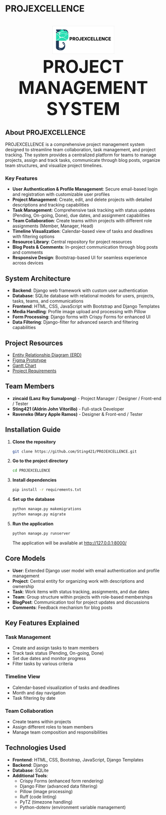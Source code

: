 # PROJEXCELLENCE

<h1 align="center">
  <img src="./PROJEXCELLENCE/static/res/logoWBg.jpg" alt="Project Logo" width="200" /><br />
  <span style="font-size: 2em; font-weight: bold;">PROJECT MANAGEMENT SYSTEM</span>
</h1>

## About PROJEXCELLENCE

PROJEXCELLENCE is a comprehensive project management system designed to streamline team collaboration, task management, and project tracking. The system provides a centralized platform for teams to manage projects, assign and track tasks, communicate through blog posts, organize team structures, and visualize project timelines.

### Key Features

- **User Authentication & Profile Management**: Secure email-based login and registration with customizable user profiles
- **Project Management**: Create, edit, and delete projects with detailed descriptions and tracking capabilities
- **Task Management**: Comprehensive task tracking with status updates (Pending, On-going, Done), due dates, and assignment capabilities
- **Team Collaboration**: Create teams within projects with different role assignments (Member, Manager, Head)
- **Timeline Visualization**: Calendar-based view of tasks and deadlines with filtering options
- **Resource Library**: Central repository for project resources
- **Blog Posts & Comments**: In-project communication through blog posts and comments
- **Responsive Design**: Bootstrap-based UI for seamless experience across devices

## System Architecture

- **Backend**: Django web framework with custom user authentication
- **Database**: SQLite database with relational models for users, projects, tasks, teams, and communications
- **Frontend**: HTML, CSS, JavaScript with Bootstrap and Django Templates
- **Media Handling**: Profile image upload and processing with Pillow
- **Form Processing**: Django forms with Crispy Forms for enhanced UI
- **Data Filtering**: Django-filter for advanced search and filtering capabilities

## Project Resources

- [Entity Relationship Diagram (ERD)](https://lucid.app/lucidchart/948151db-f69a-4aa7-a3af-692bc680f76f/edit?page=0_0&invitationId=inv_b185c4d6-ca9b-4c1d-a990-9edcf7c5f1c4#)
- [Figma Prototype](https://www.figma.com/design/Ejn0kA6AoDekfoNpKFUWXq/IM2?node-id=0-1&t=wTeiojp3ZGKXDLTL-1)
- [Gantt Chart](https://docs.google.com/spreadsheets/d/1QTl-HRuxibmfoPrlHXM7rtjF6_c43Y9-kxwVyI9Ik6k/edit?usp=sharing)
- [Project Requirements](https://docs.google.com/document/d/1nWzAiBxbicxQGC9QtIwUru9vspHINHGE5XID0jx5WNI/edit?usp=sharing)

## Team Members

- **zincaid (Lanz Roy Sumalpong)** - Project Manager / Designer / Front-end / Tester
- **Sting421 (Aldrin John Vitorillo)** - Full-stack Developer
- **Raveneko (Mary Apple Ramos)** - Designer & Front-end / Tester

## Installation Guide

1. **Clone the repository**  
   ```bash
   git clone https://github.com/Sting421/PROJEXCELLENCE.git
   ```

2. **Go to the project directory**  
   ```bash
   cd PROJEXCELLENCE
   ```

3. **Install dependencies**  
   ```bash
   pip install -r requirements.txt
   ```

4. **Set up the database**  
   ```bash
   python manage.py makemigrations
   python manage.py migrate
   ```

5. **Run the application**
   ```bash
   python manage.py runserver
   ```
   The application will be available at http://127.0.0.1:8000/

## Core Models

- **User**: Extended Django user model with email authentication and profile management
- **Project**: Central entity for organizing work with descriptions and ownership
- **Task**: Work items with status tracking, assignments, and due dates
- **Team**: Group structure within projects with role-based memberships
- **BlogPost**: Communication tool for project updates and discussions
- **Comments**: Feedback mechanism for blog posts

## Key Features Explained

### Task Management
- Create and assign tasks to team members
- Track task status (Pending, On-going, Done)
- Set due dates and monitor progress
- Filter tasks by various criteria

### Timeline View
- Calendar-based visualization of tasks and deadlines
- Month and day navigation
- Task filtering by date

### Team Collaboration
- Create teams within projects
- Assign different roles to team members
- Manage team composition and responsibilities

## Technologies Used
- **Frontend**: HTML, CSS, Bootstrap, JavaScript, Django Templates
- **Backend**: Django
- **Database**: SQLite
- **Additional Tools**: 
  - Crispy Forms (enhanced form rendering)
  - Django Filter (advanced data filtering)
  - Pillow (image processing)
  - Ruff (code linting)
  - PyTZ (timezone handling)
  - Python-dotenv (environment variable management)
